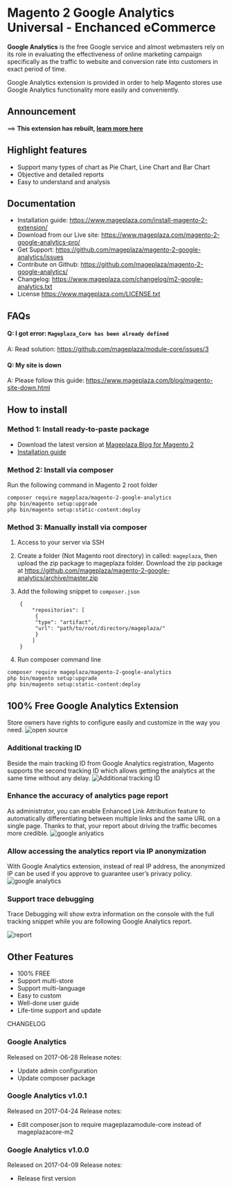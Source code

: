 # Magento 2 Google Analytics Universal - Enchanced eCommerce

**Google Analytics** is the free Google service and almost webmasters rely on its role in evaluating the effectiveness of online marketing campaign specifically as the traffic to website and conversion rate into customers in exact period of time. 

Google Analytics extension is provided in order to help Magento stores use Google Analytics functionality more easily and conveniently. 


## Announcement

==> **This extension has rebuilt, [learn more here](https://www.mageplaza.com/magento-2-google-analytics-pro/)**

## Highlight features

- Support many types of chart as Pie Chart, Line Chart and Bar Chart
- Objective and detailed reports
- Easy to understand and analysis


## Documentation

- Installation guide: https://www.mageplaza.com/install-magento-2-extension/
- Download from our Live site: https://www.mageplaza.com/magento-2-google-analytics-pro/
- Get Support: https://github.com/mageplaza/magento-2-google-analytics/issues
- Contribute on Github: https://github.com/mageplaza/magento-2-google-analytics/
- Changelog: https://www.mageplaza.com/changelog/m2-google-analytics.txt
- License https://www.mageplaza.com/LICENSE.txt

## FAQs

#### Q: I got error: `Mageplaza_Core has been already defined`
A: Read solution: https://github.com/mageplaza/module-core/issues/3


#### Q: My site is down
A: Please follow this guide: https://www.mageplaza.com/blog/magento-site-down.html

## How to install

### Method 1: Install ready-to-paste package

- Download the latest version at [Mageplaza Blog for Magento 2](https://www.mageplaza.com/magento-2-blog/)
-  [Installation guide](https://docs.mageplaza.com/kb/installation.html)

### Method 2: Install via composer

Run the following command in Magento 2 root folder

```
composer require mageplaza/magento-2-google-analytics
php bin/magento setup:upgrade
php bin/magento setup:static-content:deploy
```

### Method 3: Manually install via composer

1. Access to your server via SSH
2. Create a folder (Not Magento root directory) in called: `mageplaza`, then upload the zip package to mageplaza folder.
Download the zip package at https://github.com/mageplaza/magento-2-google-analytics/archive/master.zip

3. Add the following snippet to `composer.json`

```
	{
		"repositories": [
		 {
		 "type": "artifact",
		 "url": "path/to/root/directory/mageplaza/"
		 }
		]
	}
```

4. Run composer command line

```
composer require mageplaza/magento-2-google-analytics
php bin/magento setup:upgrade
php bin/magento setup:static-content:deploy
```





## 100% Free Google Analytics Extension


Store owners have rights to configure easily and customize in the way you need.
<img src="https://lh6.googleusercontent.com/V5g-4BHenEHUulvHPYSFKnQV-r8K0zvSzo4vLArQqxpPRzMXT_lmiXTyWJa-cRlLHiQU6XQ8unwSO0tRjr_1CXFyz_hN9MtV1IHX6e_UJSw299so5L5tRA3FapEyo1Uvl-e0xXAH" alt="open source">


### Additional tracking ID

Beside the main tracking ID from Google Analytics registration, Magento supports the second tracking ID which allows getting the analytics at the same time without any delay.
<img src="https://lh5.googleusercontent.com/GAriOpvu0psH_y4SpEXQLazf51sXwN1aOzAMAxkXdj1JbxbqG5uDBhNpeloywSvV_5dqDvD2x3y3MbpaEUv5BvcQ6AVteqRPtkmrbteMGOhJQ_JJuizVDIi90uN1bjs71tNIQ-WA" alt="Additional tracking ID" />


### Enhance the accuracy of analytics page report

As administrator, you can enable Enhanced Link Attribution feature to automatically differentiating between multiple links and the same URL on a single page. Thanks to that, your report about driving the traffic becomes more credible.
<img src="https://lh5.googleusercontent.com/f5jkIe4rBESxT5kLWUq2TzIWpFzlGjqWN67i6TJhZhpYjJpeWOSZmeLmLZ_IjwPYqCWnaGA_jc0DrPRWH7iAIvvL2d-LPkHo1kPg6_o79oDRhFBcKD6PCXCmSR748YpVFoYcnAiu" alt="google anlyatics">

### Allow accessing the analytics report via IP anonymization

With Google Analytics extension, instead of real IP address, the anonymized IP can be used if you approve to guarantee user’s privacy policy.
<img src="https://lh6.googleusercontent.com/T0nqpAFNnd_5gk9QKPTvWt8m8oy3qeQ5aRytdrH90L0iH8qGCIldPIZfE6sQCMV3rFyKjYHvCWSgbyTe1ru-Z6fmOsQ4LEP217zBjHX6hlW1LjTCfnkmnKDCyb0Zdln3mZ-ZxD-1" alt="google analytics">
 
### Support trace debugging

Trace Debugging will show extra information on the console with the full tracking snippet while you are following Google Analytics report.

<img src="https://lh4.googleusercontent.com/UMktVCJwiFmbFJqBFVaz_1S-xGzzE6qn7lyH5eF9momlUPTQpjTJfFN0p5nDK_E7l-RzzEiuKMhSFCIedr5qvm_mUNgVtgg7pQxuuepyo5j6nEK5Nx1WG2eo7nr1v4rsLQhwW0Pl" alt="report">

## Other Features

- 100% FREE
- Support multi-store
- Support multi-language
- Easy to custom
- Well-done user guide
- Life-time support and update


CHANGELOG 


### Google Analytics
Released on  2017-06-28
Release notes: 

- Update admin configuration
- Update composer package



### Google Analytics v1.0.1
Released on  2017-04-24
Release notes: 

- Edit composer.json to require mageplazamodule-core instead of mageplazacore-m2



### Google Analytics v1.0.0
Released on  2017-04-09
Release notes: 

- Release first version




